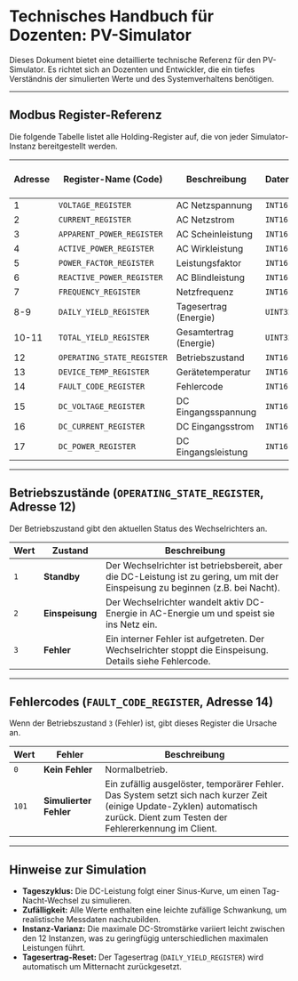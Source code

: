 # Technisches Handbuch für Dozenten: PV-Simulator

Dieses Dokument bietet eine detaillierte technische Referenz für den PV-Simulator. Es richtet sich an Dozenten und Entwickler, die ein tiefes Verständnis der simulierten Werte und des Systemverhaltens benötigen.

---

## Modbus Register-Referenz

Die folgende Tabelle listet alle Holding-Register auf, die von jeder Simulator-Instanz bereitgestellt werden.

| Adresse | Register-Name (Code) | Beschreibung | Datentyp | Client Faktor | Einheit | Min. Wert (ca.) | Max. Wert (ca.) |
|---|---|---|---|---|---|---|---|
| 1 | `VOLTAGE_REGISTER` | AC Netzspannung | `INT16` | `0.1` | V | 229.0 | 231.0 |
| 2 | `CURRENT_REGISTER` | AC Netzstrom | `INT16` | `0.01` | A | 0.0 | ~16.5 |
| 3 | `APPARENT_POWER_REGISTER` | AC Scheinleistung | `INT16` | `1` | VA | 0 | ~3800 |
| 4 | `ACTIVE_POWER_REGISTER` | AC Wirkleistung | `INT16` | `1` | W | 0 | ~3750 |
| 5 | `POWER_FACTOR_REGISTER` | Leistungsfaktor | `INT16` | `0.01` | - | 0.90 | 1.00 |
| 6 | `REACTIVE_POWER_REGISTER` | AC Blindleistung | `INT16` | `1` | VAR | 0 | ~850 |
| 7 | `FREQUENCY_REGISTER` | Netzfrequenz | `INT16` | `0.01` | Hz | 49.98 | 50.02 |
| 8-9 | `DAILY_YIELD_REGISTER` | Tagesertrag (Energie) | `UINT32` | `1` | Wh | 0 | Kumulativ |
| 10-11 | `TOTAL_YIELD_REGISTER` | Gesamtertrag (Energie) | `UINT32` | `1` | kWh | 500 | Kumulativ |
| 12 | `OPERATING_STATE_REGISTER` | Betriebszustand | `INT16` | `1` | - | 1 | 3 |
| 13 | `DEVICE_TEMP_REGISTER` | Gerätetemperatur | `INT16` | `0.1` | °C | 24.5 | ~51.0 |
| 14 | `FAULT_CODE_REGISTER` | Fehlercode | `INT16` | `1` | - | 0 | 101 |
| 15 | `DC_VOLTAGE_REGISTER` | DC Eingangsspannung | `INT16` | `0.1` | V | 340.0 | 360.0 |
| 16 | `DC_CURRENT_REGISTER` | DC Eingangsstrom | `INT16` | `0.01` | A | 0.0 | ~11.0 |
| 17 | `DC_POWER_REGISTER` | DC Eingangsleistung | `INT16` | `1` | W | 0 | ~4000 |

---

## Betriebszustände (`OPERATING_STATE_REGISTER`, Adresse 12)

Der Betriebszustand gibt den aktuellen Status des Wechselrichters an.

| Wert | Zustand | Beschreibung |
|---|---|---|
| `1` | **Standby** | Der Wechselrichter ist betriebsbereit, aber die DC-Leistung ist zu gering, um mit der Einspeisung zu beginnen (z.B. bei Nacht). |
| `2` | **Einspeisung** | Der Wechselrichter wandelt aktiv DC-Energie in AC-Energie um und speist sie ins Netz ein. |
| `3` | **Fehler** | Ein interner Fehler ist aufgetreten. Der Wechselrichter stoppt die Einspeisung. Details siehe Fehlercode. |

---

## Fehlercodes (`FAULT_CODE_REGISTER`, Adresse 14)

Wenn der Betriebszustand `3` (Fehler) ist, gibt dieses Register die Ursache an.

| Wert | Fehler | Beschreibung |
|---|---|---|
| `0` | **Kein Fehler** | Normalbetrieb. |
| `101` | **Simulierter Fehler** | Ein zufällig ausgelöster, temporärer Fehler. Das System setzt sich nach kurzer Zeit (einige Update-Zyklen) automatisch zurück. Dient zum Testen der Fehlererkennung im Client. |

---

## Hinweise zur Simulation

*   **Tageszyklus:** Die DC-Leistung folgt einer Sinus-Kurve, um einen Tag-Nacht-Wechsel zu simulieren.
*   **Zufälligkeit:** Alle Werte enthalten eine leichte zufällige Schwankung, um realistische Messdaten nachzubilden.
*   **Instanz-Varianz:** Die maximale DC-Stromstärke variiert leicht zwischen den 12 Instanzen, was zu geringfügig unterschiedlichen maximalen Leistungen führt.
*   **Tagesertrag-Reset:** Der Tagesertrag (`DAILY_YIELD_REGISTER`) wird automatisch um Mitternacht zurückgesetzt.
